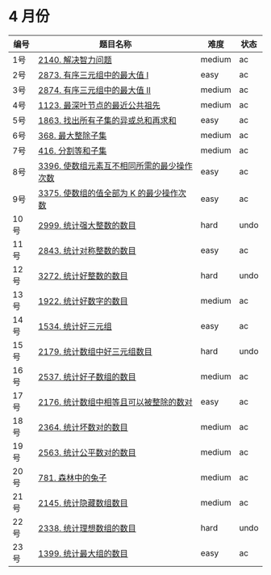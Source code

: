# 4 月份

**编号**|**题目名称**|**难度**|**状态**
--------|------------|--------|--------
1号|[2140. 解决智力问题](./第1题%202140.%20解决智力问题)|medium|ac
2号|[2873. 有序三元组中的最大值 I](./第2题%202873.%20有序三元组中的最大值%20I)|easy|ac
3号|[2874. 有序三元组中的最大值 II](./第3题%202874.%20有序三元组中的最大值%20II)|medium|ac
4号|[1123. 最深叶节点的最近公共祖先](./第4题%201123.%20最深叶节点的最近公共祖先)|medium|ac
5号|[1863. 找出所有子集的异或总和再求和](./第5题%201863.%20找出所有子集的异或总和再求和)|easy|ac
6号|[368. 最大整除子集](./第6题%20368.%20最大整除子集)|medium|ac
7号|[416. 分割等和子集](./第7题%20416.%20分割等和子集)|medium|ac
8号|[3396. 使数组元素互不相同所需的最少操作次数](./第8题%203396.%20使数组元素互不相同所需的最少操作次数)|easy|ac
9号|[3375. 使数组的值全部为 K 的最少操作次数](./第9题%203375.%20使数组的值全部为%20K%20的最少操作次数)|easy|ac
10号|[2999. 统计强大整数的数目](./第10题%202999.%20统计强大整数的数目)|hard|undo
11号|[2843. 统计对称整数的数目](./第11题%202843.%20统计对称整数的数目)|easy|ac
12号|[3272. 统计好整数的数目](./第12题%203272.%20统计好整数的数目)|hard|undo
13号|[1922. 统计好数字的数目](./第13题%201922.%20统计好数字的数目)|medium|ac
14号|[1534. 统计好三元组](./第14题%201534.%20统计好三元组)|easy|ac
15号|[2179. 统计数组中好三元组数目](./第15题%202179.%20统计数组中好三元组数目)|hard|undo
16号|[2537. 统计好子数组的数目](./第16题%202537.%20统计好子数组的数目)|medium|ac
17号|[2176. 统计数组中相等且可以被整除的数对](./第17题%202176.%20统计数组中相等且可以被整除的数对)|easy|ac
18号|[2364. 统计坏数对的数目](./第18题%202364.%20统计坏数对的数目)|medium|ac
19号|[2563. 统计公平数对的数目](./第19题%202563.%20统计公平数对的数目)|medium|ac
20号|[781. 森林中的兔子](./第20题%20781.%20森林中的兔子)|medium|ac
21号|[2145. 统计隐藏数组数目](./第21题%202145.%20统计隐藏数组数目)|medium|ac
22号|[2338. 统计理想数组的数目](./第22题%202338.%20统计理想数组的数目)|hard|undo
23号|[1399. 统计最大组的数目](./第23题%201399.%20统计最大组的数目)|easy|ac
